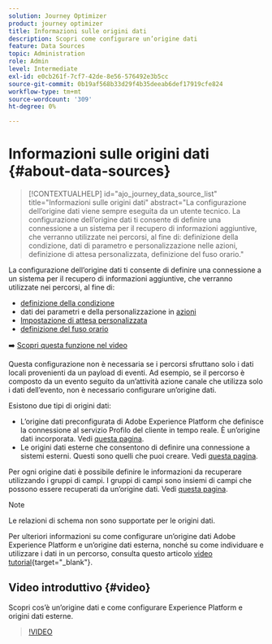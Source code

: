 ```yaml
---
solution: Journey Optimizer
product: journey optimizer
title: Informazioni sulle origini dati
description: Scopri come configurare un’origine dati
feature: Data Sources
topic: Administration
role: Admin
level: Intermediate
exl-id: e0cb261f-7cf7-42de-8e56-576492e3b5cc
source-git-commit: 0b19af568b33d29f4b35deeab6def17919cfe824
workflow-type: tm+mt
source-wordcount: '309'
ht-degree: 0%

---
```


# Informazioni sulle origini dati {#about-data-sources}

>[!CONTEXTUALHELP]
>id="ajo_journey_data_source_list"
>title="Informazioni sulle origini dati"
>abstract="La configurazione dell’origine dati viene sempre eseguita da un utente tecnico. La configurazione dell’origine dati ti consente di definire una connessione a un sistema per il recupero di informazioni aggiuntive, che verranno utilizzate nei percorsi, al fine di: definizione della condizione, dati di parametro e personalizzazione nelle azioni, definizione di attesa personalizzata, definizione del fuso orario."

La configurazione dell’origine dati ti consente di definire una connessione a un sistema per il recupero di informazioni aggiuntive, che verranno utilizzate nei percorsi, al fine di:

* [definizione della condizione](../building-journeys/condition-activity.md)
* dati dei parametri e della personalizzazione in [azioni](../action/action.md)
* [Impostazione di attesa personalizzata](../building-journeys/wait-activity.md#custom)
* [definizione del fuso orario](../building-journeys/timezone-management.md)

➡️ [Scopri questa funzione nel video](#video)

Questa configurazione non è necessaria se i percorsi sfruttano solo i dati locali provenienti da un payload di eventi. Ad esempio, se il percorso è composto da un evento seguito da un’attività azione canale che utilizza solo i dati dell’evento, non è necessario configurare un’origine dati.

Esistono due tipi di origini dati:

* L’origine dati preconfigurata di Adobe Experience Platform che definisce la connessione al servizio Profilo del cliente in tempo reale. È un’origine dati incorporata. Vedi [questa pagina](../datasource/adobe-experience-platform-data-source.md).
* Le origini dati esterne che consentono di definire una connessione a sistemi esterni. Questi sono quelli che puoi creare. Vedi [questa pagina](../datasource/external-data-sources.md).

Per ogni origine dati è possibile definire le informazioni da recuperare utilizzando i gruppi di campi. I gruppi di campi sono insiemi di campi che possono essere recuperati da un’origine dati. Vedi [questa pagina](../datasource/configure-data-sources.md#define-field-groups).

>[!NOTE]
>
>Le relazioni di schema non sono supportate per le origini dati.

Per ulteriori informazioni su come configurare un’origine dati Adobe Experience Platform e un’origine dati esterna, nonché su come individuare e utilizzare i dati in un percorso, consulta questo articolo [video tutorial](https://experienceleague.adobe.com/docs/journey-optimizer-learn/tutorials/journey-configuration/configure-data-sources.html){target=&quot;_blank&quot;}.

## Video introduttivo {#video}

Scopri cos’è un’origine dati e come configurare Experience Platform e origini dati esterne.

>[!VIDEO](https://video.tv.adobe.com/v/334256?quality=12)

